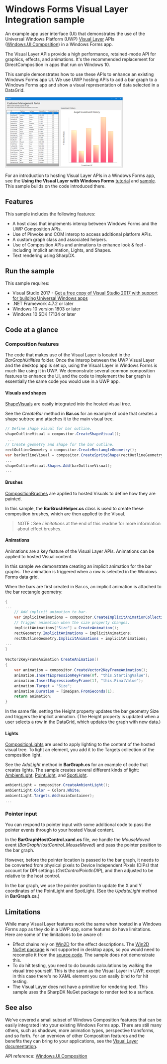 # Windows Forms Visual Layer Integration sample

An example app user interface (UI) that demonstrates the use of the Universal Windows Platform (UWP) [Visual Layer](https://docs.microsoft.com/windows/uwp/composition/visual-layer) APIs ([Windows.UI.Composition](https://docs.microsoft.com/uwp/api/windows.ui.composition)) in a Windows Forms app.

The Visual Layer APIs provide a high performance, retained-mode API for graphics, effects, and animations. It's the recommended  replacement for DirectComposition in apps that run on Windows 10.

This sample demonstrates how to use these APIs to enhance an existing Windows Forms app UI. We use UWP hosting APIs to add a bar graph to a Windows Forms app and show a visual representation of data selected in a DataGrid.

![App user interface](app-ui-wf.png)

For an introduction to hosting Visual Layer APIs in a Windows Forms app, see the **Using the Visual Layer with Windows Forms** [tutorial](https://docs.microsoft.com/windows/uwp/composition/using-the-visual-layer-with-windows-forms) and [sample](https://github.com/Microsoft/Windows.UI.Composition-Win32-Samples/tree/master/dotnet/WinForms/HelloComposition). This sample builds on the code introduced there.

## Features

This sample includes the following features:

- A host class that implements interop between Windows Forms and the UWP Composition APIs.
- Use of PInvoke and COM interop to access additional platform APIs.
- A custom graph class and associated helpers.
- Use of Composition APIs and animations to enhance look & feel - including Implicit animation, Lights, and Shapes.
- Text rendering using SharpDX.

## Run the sample

This sample requires:

- Visual Studio 2017 - [Get a free copy of Visual Studio 2017 with support for building Universal Windows apps](http://go.microsoft.com/fwlink/?LinkID=280676)
- .NET Framework 4.7.2 or later
- Windows 10 version 1803 or later
- Windows 10 SDK 17134 or later

## Code at a glance

### Composition features

The code that makes use of the Visual Layer is located in the _BarGraphUtilities_ folder. Once the interop between the UWP Visual Layer and the desktop app is set up, using the Visual Layer in Windows Forms is much like using it in UWP. We demonstrate several common composition features to enhance the UI, and the code to implement the bar graph is essentially the same code you would use in a UWP app.

#### Visuals and shapes

[ShapeVisuals](https://docs.microsoft.com/uwp/api/windows.ui.composition.shapevisual) are easily integrated into the hosted visual tree.  

See the _CreateBar_ method in **Bar.cs** for an example of code that creates a shape subtree and attaches it to the main visual tree.

```csharp
// Define shape visual for bar outline.
shapeOutlineVisual = compositor.CreateShapeVisual();
 ...
// Create geometry and shape for the bar outline.
rectOutlineGeometry = compositor.CreateRectangleGeometry();
var barOutlineVisual = compositor.CreateSpriteShape(rectOutlineGeometry);
...
shapeOutlineVisual.Shapes.Add(barOutlineVisual);
...
```

#### Brushes

[CompositionBrushes](https://docs.microsoft.com/uwp/api/windows.ui.composition.compositionbrush) are applied to hosted Visuals to define how they are painted.

In this sample, the **BarBrushHelper.cs** class is used to create these composition brushes, which are then applied to the Visual.  

> NOTE : See _Limitations_ at the end of this readme for more information about effect brushes.  

#### Animations

Animations are a key feature of the Visual Layer APIs. Animations can be applied to hosted Visual content.  

In this sample we demonstrate creating an implicit animation for the bar graphs. The animation is triggered when a row is selected in the Windows Forms data grid.  

When the bars are first created in Bar.cs, an implicit animation is attached to the bar rectangle geometry:

```csharp
{
...
    // Add implicit animation to bar.
    var implicitAnimations = compositor.CreateImplicitAnimationCollection();
    // Trigger animation when the size property changes.
    implicitAnimations["Size"] = CreateAnimation();
    rectGeometry.ImplicitAnimations = implicitAnimations;
    rectOutlineGeometry.ImplicitAnimations = implicitAnimations;
...
}

Vector2KeyFrameAnimation CreateAnimation()
{
    var animation = compositor.CreateVector2KeyFrameAnimation();
    animation.InsertExpressionKeyFrame(0f, "this.StartingValue");
    animation.InsertExpressionKeyFrame(1f, "this.FinalValue");
    animation.Target = "Size";
    animation.Duration = TimeSpan.FromSeconds(1);
    return animation;
}
```

In the same file, setting the Height property updates the bar geometry Size and triggers the implicit animation. (The Height property is updated when a user selects a row in the DataGrid, which updates the graph with new data.)

#### Lights

[CompositionLights](https://docs.microsoft.com/uwp/api/windows.ui.composition.compositionlight) are used to apply lighting to the content of the hosted visual tree. To light an element, you add it to the Targets collection of the composition light.

See the _AddLight_ method in **BarGraph.cs** for an example of code that creates lights. The sample creates several different kinds of light: [AmbientLight](https://docs.microsoft.com/uwp/api/windows.ui.composition.ambientlight), [PointLight](https://docs.microsoft.com/uwp/api/windows.ui.composition.pointlight), and [SpotLight](https://docs.microsoft.com/uwp/api/windows.ui.composition.spotlight).

```csharp
ambientLight = compositor.CreateAmbientLight();
ambientLight.Color = Colors.White;
ambientLight.Targets.Add(mainContainer);
...
```

### Pointer input

You can respond to pointer input with some additional code to pass the pointer events through to your hosted Visual content.  

In the **BarGraphHostControl.xaml.cs** file, we handle the _MouseMoved_ event (*BarGraphHostControl_MouseMoved*) and pass the pointer position to the bar graph.

However, before the pointer location is passed to the bar graph, it needs to be converted from physical pixels to Device Independent Pixels (DIPs) that account for DPI settings (_GetControlPointInDIP_), and then adjusted to be relative to the host control.

In the bar graph, we use the pointer position to update the X and Y coordinates of the PointLight and SpotLight. (See the _UpdateLight_ method in **BarGraph.cs**.)

## Limitations

While many Visual Layer features work the same when hosted in a Windows Forms app as they do in a UWP app, some features do have limitations. Here are some of the limitations to be aware of:

- Effect chains rely on [Win2D](http://microsoft.github.io/Win2D/html/Introduction.htm) for the effect descriptions. The [Win2D NuGet package](https://www.nuget.org/packages/Win2D.uwp) is not supported in desktop apps, so you would need to recompile it from the [source code](https://github.com/Microsoft/Win2D). The sample does not demonstrate this.
- To do hit testing, you need to do bounds calculations by walking the visual tree yourself. This is the same as the Visual Layer in UWP, except in this case there's no XAML element you can easily bind to for hit testing.
- The Visual Layer does not have a primitive for rendering text. This sample uses the SharpDX NuGet package to render text to a surface.

## See also

We've covered a small subset of Windows Composition features that can be easily integrated into your existing Windows Forms app. There are still many others, such as shadows, more animation types, perspective transforms, and so forth. For an overview of other Composition features and the benefits they can bring to your applications, see the [Visual Layer documentation](https://docs.microsoft.com/windows/uwp/composition/visual-layer).

API reference: [Windows.UI.Composition](https://docs.microsoft.com/uwp/api/windows.ui.composition)